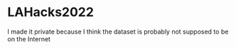# LAHacks2022

I made it private because I think the dataset is probably not supposed to be on the Internet

